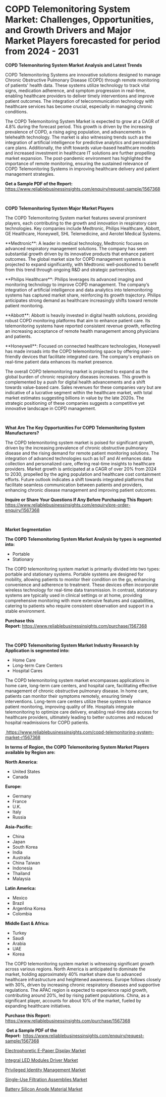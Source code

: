 <p><h1>COPD Telemonitoring System Market: Challenges, Opportunities, and Growth Drivers and Major Market Players forecasted for period from 2024 - 2031</h1></p><p><strong>COPD Telemonitoring System Market Analysis and Latest Trends</strong></p>
<p><p>COPD Telemonitoring Systems are innovative solutions designed to manage Chronic Obstructive Pulmonary Disease (COPD) through remote monitoring of patients' health data. These systems utilize technology to track vital signs, medication adherence, and symptom progression in real-time, enabling healthcare providers to deliver timely interventions and improve patient outcomes. The integration of telecommunication technology with healthcare services has become crucial, especially in managing chronic conditions.</p><p>The COPD Telemonitoring System Market is expected to grow at a CAGR of 4.8% during the forecast period. This growth is driven by the increasing prevalence of COPD, a rising aging population, and advancements in telehealth technology. The market is also witnessing trends such as the integration of artificial intelligence for predictive analytics and personalized care plans. Additionally, the shift towards value-based healthcare models and increased investment in healthcare IT solutions are further propelling market expansion. The post-pandemic environment has highlighted the importance of remote monitoring, ensuring the sustained relevance of COPD Telemonitoring Systems in improving healthcare delivery and patient management strategies.</p></p>
<p><strong>Get a Sample PDF of the Report:&nbsp;</strong> <a href="https://www.reliablebusinessinsights.com/enquiry/request-sample/1567368">https://www.reliablebusinessinsights.com/enquiry/request-sample/1567368</a></p>
<p>&nbsp;</p>
<p><strong>COPD Telemonitoring System Major Market Players</strong></p>
<p><p>The COPD Telemonitoring System market features several prominent players, each contributing to the growth and innovation in respiratory care technologies. Key companies include Medtronic, Philips Healthcare, Abbott, GE Healthcare, Honeywell, SHL Telemedicine, and Aerotel Medical Systems.</p><p>**Medtronic**: A leader in medical technology, Medtronic focuses on advanced respiratory management solutions. The company has seen substantial growth driven by its innovative products that enhance patient outcomes. The global market size for COPD management systems is projected to expand significantly, with Medtronic well-positioned to benefit from this trend through ongoing R&D and strategic partnerships.</p><p>**Philips Healthcare**: Philips leverages its advanced imaging and monitoring technology to improve COPD management. The company’s integration of artificial intelligence and data analytics into telemonitoring systems has captured market share, reinforcing its growth trajectory. Philips anticipates strong demand as healthcare increasingly shifts toward remote patient monitoring.</p><p>**Abbott**: Abbott is heavily invested in digital health solutions, providing robust COPD monitoring platforms that aim to enhance patient care. Its telemonitoring systems have reported consistent revenue growth, reflecting an increasing acceptance of remote health management among physicians and patients.</p><p>**Honeywell**: Focused on connected healthcare technologies, Honeywell has made inroads into the COPD telemonitoring space by offering user-friendly devices that facilitate integrated care. The company's emphasis on real-time patient data enhances its market presence.</p><p>The overall COPD telemonitoring market is projected to expand as the global burden of chronic respiratory diseases increases. This growth is complemented by a push for digital health advancements and a shift towards value-based care. Sales revenues for these companies vary but are indicative of a lucrative segment within the healthcare market, with total market estimates suggesting billions in value by the late 2020s. The strategic positioning of these companies suggests a competitive yet innovative landscape in COPD management.</p></p>
<p>&nbsp;</p>
<p><strong>What Are The Key Opportunities For COPD Telemonitoring System Manufacturers?</strong></p>
<p><p>The COPD telemonitoring system market is poised for significant growth, driven by the increasing prevalence of chronic obstructive pulmonary disease and the rising demand for remote patient monitoring solutions. The integration of advanced technologies such as IoT and AI enhances data collection and personalized care, offering real-time insights to healthcare providers. Market growth is anticipated at a CAGR of over 20% from 2024 to 2030, propelled by the aging population and healthcare cost containment efforts. Future outlook indicates a shift towards integrated platforms that facilitate seamless communication between patients and providers, enhancing chronic disease management and improving patient outcomes.</p></p>
<p><strong>Inquire or Share Your Questions If Any Before Purchasing This Report:</strong> <a href="https://www.reliablebusinessinsights.com/enquiry/pre-order-enquiry/1567368">https://www.reliablebusinessinsights.com/enquiry/pre-order-enquiry/1567368</a></p>
<p>&nbsp;</p>
<p><strong>Market Segmentation</strong></p>
<p><strong>The COPD Telemonitoring System Market Analysis by types is segmented into:</strong></p>
<p><ul><li>Portable</li><li>Stationary</li></ul></p>
<p><p>The COPD telemonitoring system market is primarily divided into two types: portable and stationary systems. Portable systems are designed for mobility, allowing patients to monitor their condition on the go, enhancing convenience and adherence to treatment. These devices often incorporate wireless technology for real-time data transmission. In contrast, stationary systems are typically used in clinical settings or at home, providing comprehensive monitoring with more extensive features and capabilities, catering to patients who require consistent observation and support in a stable environment.</p></p>
<p><strong>Purchase this Report:&nbsp;</strong><a href="https://www.reliablebusinessinsights.com/purchase/1567368">https://www.reliablebusinessinsights.com/purchase/1567368</a></p>
<p>&nbsp;</p>
<p><strong>The COPD Telemonitoring System Market Industry Research by Application is segmented into:</strong></p>
<p><ul><li>Home Care</li><li>Long-term Care Centers</li><li>Hospital Cares</li></ul></p>
<p><p>The COPD telemonitoring system market encompasses applications in home care, long-term care centers, and hospital care, facilitating effective management of chronic obstructive pulmonary disease. In home care, patients can monitor their symptoms remotely, ensuring timely interventions. Long-term care centers utilize these systems to enhance patient monitoring, improving quality of life. Hospitals integrate telemonitoring to optimize care delivery, enabling real-time data access for healthcare providers, ultimately leading to better outcomes and reduced hospital readmissions for COPD patients.</p></p>
<p><a href="https://www.reliablebusinessinsights.com/copd-telemonitoring-system-market-r1567368">&nbsp;https://www.reliablebusinessinsights.com/copd-telemonitoring-system-market-r1567368</a></p>
<p><strong>In terms of Region, the COPD Telemonitoring System Market Players available by Region are:</strong></p>
<p>
    <p> <strong> North America: </strong>
        <ul>
            <li>United States</li>
            <li>Canada</li>
        </ul>
        </p> 
    <p> <strong> Europe: </strong>
        <ul>
            <li>Germany</li>
            <li>France</li>
            <li>U.K.</li>
            <li>Italy</li>
            <li>Russia</li>
        </ul>
        </p> 
    <p> <strong> Asia-Pacific: </strong>
        <ul>
            <li>China</li>
            <li>Japan</li>
            <li>South Korea</li>
            <li>India</li>
            <li>Australia</li>
            <li>China Taiwan</li>
            <li>Indonesia</li>
            <li>Thailand</li>
            <li>Malaysia</li>
        </ul>
        </p> 
    <p> <strong> Latin America: </strong>
        <ul>
            <li>Mexico</li>
            <li>Brazil</li>
            <li>Argentina Korea</li>
            <li>Colombia</li>
        </ul>
        </p> 
    <p> <strong> Middle East & Africa: </strong>
        <ul>
            <li>Turkey</li>
            <li>Saudi</li>
            <li>Arabia</li>
            <li>UAE</li>
            <li>Korea</li>
        </ul>
    </p>
    </p>
<p><p>The COPD telemonitoring system market is witnessing significant growth across various regions. North America is anticipated to dominate the market, holding approximately 40% market share due to advanced healthcare infrastructure and heightened awareness. Europe follows closely with 30%, driven by increasing chronic respiratory diseases and supportive regulations. The APAC region is expected to experience rapid growth, contributing around 20%, led by rising patient populations. China, as a significant player, accounts for about 10% of the market, fueled by expanding healthcare initiatives.</p></p>
<p><strong>Purchase this Report: </strong><a href="https://www.reliablebusinessinsights.com/purchase/1567368">https://www.reliablebusinessinsights.com/purchase/1567368</a></p>
<p>&nbsp;<strong>Get a Sample PDF of the Report:&nbsp;&nbsp;</strong><a href="https://www.reliablebusinessinsights.com/enquiry/request-sample/1567368">https://www.reliablebusinessinsights.com/enquiry/request-sample/1567368</a></p>
<p><strong></strong></p>
<p><p><a href="https://medium.com/@rebecca__stevenson/navigating-the-global-electrophoretic-e-paper-display-market-from-trends-to-strategy-for-period-2599eb5d0309">Electrophoretic E-Paper Display Market</a></p><p><a href="https://medium.com/@rebecca__stevenson/what-innovations-and-market-trends-are-shaping-the-integral-led-modules-driver-market-a24621d2861d?postPublishedType=repub">Integral LED Modules Driver Market</a></p><p><a href="https://www.linkedin.com/pulse/navigating-global-privileged-identity-management-market-landscape-lkh7f?trackingId=MeZCLXnwRPexKBzX56WMMQ%3D%3D">Privileged Identity Management Market</a></p><p><a href="https://issuu.com/reportprime-2/docs/single-use-filtration-assemblies-ma_c2b06b401813fa">Single-Use Filtration Assemblies Market</a></p><p><a href="https://issuu.com/reportprime-2/docs/battery-silicon-anode-material-mark_981f77aa79e568">Battery Silicon Anode Material Market</a></p></p>